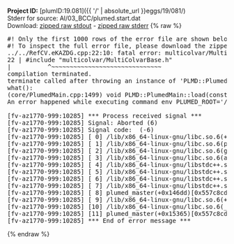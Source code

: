 **Project ID:** [plumID:19.081]({{ '/' | absolute_url }}eggs/19/081/)  
Stderr for source:  Al/03_BCC/plumed.start.dat   
Download: [zipped raw stdout](plumed.start.dat.plumed_master.stdout.txt.zip) - [zipped raw stderr](plumed.start.dat.plumed_master.stderr.txt.zip) 
{% raw %}
<pre>
#! Only the first 1000 rows of the error file are shown below
#! To inspect the full error file, please download the zipped raw stderr file above
../../RefCV.eKAZDG.cpp:22:10: fatal error: multicolvar/MultiColvarBase.h: No such file or directory
22 | #include "multicolvar/MultiColvarBase.h"
|          ^~~~~~~~~~~~~~~~~~~~~~~~~~~~~~~
compilation terminated.
terminate called after throwing an instance of 'PLMD::Plumed::ExceptionError'
what():
(core/PlumedMain.cpp:1499) void PLMD::PlumedMain::load(const std::string&)
An error happened while executing command env PLUMED_ROOT='/home/runner/opt/lib/plumed_master' PLUMED_VERSION='2.11.0-dev' PLUMED_HTMLDIR='/home/runner/opt/share/doc/plumed_master' PLUMED_INCLUDEDIR='/home/runner/opt/include' PLUMED_PROGRAM_NAME='plumed_master' PLUMED_IS_INSTALLED='yes' "/home/runner/opt/lib/plumed_master"/scripts/mklib.sh -n -o ./../../RefCV.2.11.0-dev.so ../../RefCV.cpp

[fv-az1770-999:10285] *** Process received signal ***
[fv-az1770-999:10285] Signal: Aborted (6)
[fv-az1770-999:10285] Signal code:  (-6)
[fv-az1770-999:10285] [ 0] /lib/x86_64-linux-gnu/libc.so.6(+0x45330)[0x7f9106845330]
[fv-az1770-999:10285] [ 1] /lib/x86_64-linux-gnu/libc.so.6(pthread_kill+0x11c)[0x7f910689eb2c]
[fv-az1770-999:10285] [ 2] /lib/x86_64-linux-gnu/libc.so.6(gsignal+0x1e)[0x7f910684527e]
[fv-az1770-999:10285] [ 3] /lib/x86_64-linux-gnu/libc.so.6(abort+0xdf)[0x7f91068288ff]
[fv-az1770-999:10285] [ 4] /lib/x86_64-linux-gnu/libstdc++.so.6(+0xa5ff5)[0x7f9106ca5ff5]
[fv-az1770-999:10285] [ 5] /lib/x86_64-linux-gnu/libstdc++.so.6(+0xbb0da)[0x7f9106cbb0da]
[fv-az1770-999:10285] [ 6] /lib/x86_64-linux-gnu/libstdc++.so.6(_ZSt10unexpectedv+0x0)[0x7f9106ca5a55]
[fv-az1770-999:10285] [ 7] /lib/x86_64-linux-gnu/libstdc++.so.6(+0xa5a6f)[0x7f9106ca5a6f]
[fv-az1770-999:10285] [ 8] plumed_master(+0x146dd)[0x557c8cde36dd]
[fv-az1770-999:10285] [ 9] /lib/x86_64-linux-gnu/libc.so.6(+0x2a1ca)[0x7f910682a1ca]
[fv-az1770-999:10285] [10] /lib/x86_64-linux-gnu/libc.so.6(__libc_start_main+0x8b)[0x7f910682a28b]
[fv-az1770-999:10285] [11] plumed_master(+0x15365)[0x557c8cde4365]
[fv-az1770-999:10285] *** End of error message ***
</pre>
{% endraw %}

